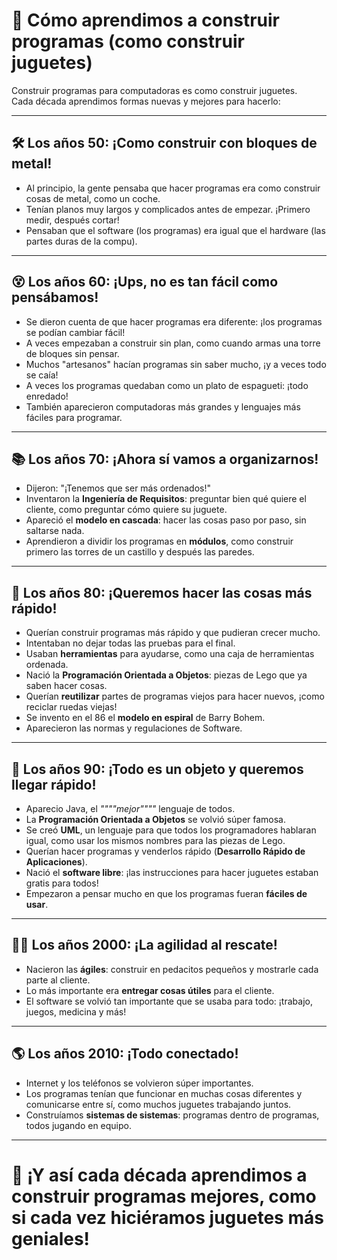 
# 🧸 Cómo aprendimos a construir programas (como construir juguetes)

Construir programas para computadoras es como construir juguetes.  
Cada década aprendimos formas nuevas y mejores para hacerlo:

---

## 🛠️ Los años 50: ¡Como construir con bloques de metal!

- Al principio, la gente pensaba que hacer programas era como construir cosas de metal, como un coche.
- Tenían planos muy largos y complicados antes de empezar. ¡Primero medir, después cortar!
- Pensaban que el software (los programas) era igual que el hardware (las partes duras de la compu).

---

## 😵 Los años 60: ¡Ups, no es tan fácil como pensábamos!

- Se dieron cuenta de que hacer programas era diferente: ¡los programas se podían cambiar fácil!
- A veces empezaban a construir sin plan, como cuando armas una torre de bloques sin pensar.
- Muchos "artesanos" hacían programas sin saber mucho, ¡y a veces todo se caía!
- A veces los programas quedaban como un plato de espagueti: ¡todo enredado!
- También aparecieron computadoras más grandes y lenguajes más fáciles para programar.

---

## 📚 Los años 70: ¡Ahora sí vamos a organizarnos!

- Dijeron: "¡Tenemos que ser más ordenados!"
- Inventaron la **Ingeniería de Requisitos**: preguntar bien qué quiere el cliente, como preguntar cómo quiere su juguete.
- Apareció el **modelo en cascada**: hacer las cosas paso por paso, sin saltarse nada.
- Aprendieron a dividir los programas en **módulos**, como construir primero las torres de un castillo y después las paredes.

---

## 🚀 Los años 80: ¡Queremos hacer las cosas más rápido!

- Querían construir programas más rápido y que pudieran crecer mucho.
- Intentaban no dejar todas las pruebas para el final.
- Usaban **herramientas** para ayudarse, como una caja de herramientas ordenada.
- Nació la **Programación Orientada a Objetos**: piezas de Lego que ya saben hacer cosas.
- Querían **reutilizar** partes de programas viejos para hacer nuevos, ¡como reciclar ruedas viejas!
- Se invento en el 86 el **modelo en espiral** de Barry Bohem.
- Aparecieron las normas y regulaciones de Software.

---

## 🧱 Los años 90: ¡Todo es un objeto y queremos llegar rápido!

- Aparecio Java, el *""""mejor""""* lenguaje de todos.
- La **Programación Orientada a Objetos** se volvió súper famosa.
- Se creó **UML**, un lenguaje para que todos los programadores hablaran igual, como usar los mismos nombres para las piezas de Lego.
- Querían hacer programas y venderlos rápido (**Desarrollo Rápido de Aplicaciones**).
- Nació el **software libre**: ¡las instrucciones para hacer juguetes estaban gratis para todos!
- Empezaron a pensar mucho en que los programas fueran **fáciles de usar**.

---

## 🏃‍♂️ Los años 2000: ¡La agilidad al rescate!

- Nacieron las **ágiles**: construir en pedacitos pequeños y mostrarle cada parte al cliente.
- Lo más importante era **entregar cosas útiles** para el cliente.
- El software se volvió tan importante que se usaba para todo: ¡trabajo, juegos, medicina y más!

---

## 🌎 Los años 2010: ¡Todo conectado!

- Internet y los teléfonos se volvieron súper importantes.
- Los programas tenían que funcionar en muchas cosas diferentes y comunicarse entre sí, como muchos juguetes trabajando juntos.
- Construíamos **sistemas de sistemas**: programas dentro de programas, todos jugando en equipo.

---

# 🎉 ¡Y así cada década aprendimos a construir programas mejores, como si cada vez hiciéramos juguetes más geniales!


